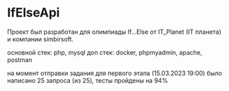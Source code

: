 # IfElseApi

Проект был разработан для олимпиады If...Else от IT_Planet (IT планета) и компании simbirsoft.

основной стек: php, mysql
доп стек: docker, phpmyadmin, apache, postman

на момент отправки задания для первого этапа (15.03.2023 19:00) было написано 25 запроса (из 25), тесты пройдены на 94%
